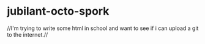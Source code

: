 # jubilant-octo-spork
//I'm trying to write some html in school and want to see if i can upload a git to the internet.//
